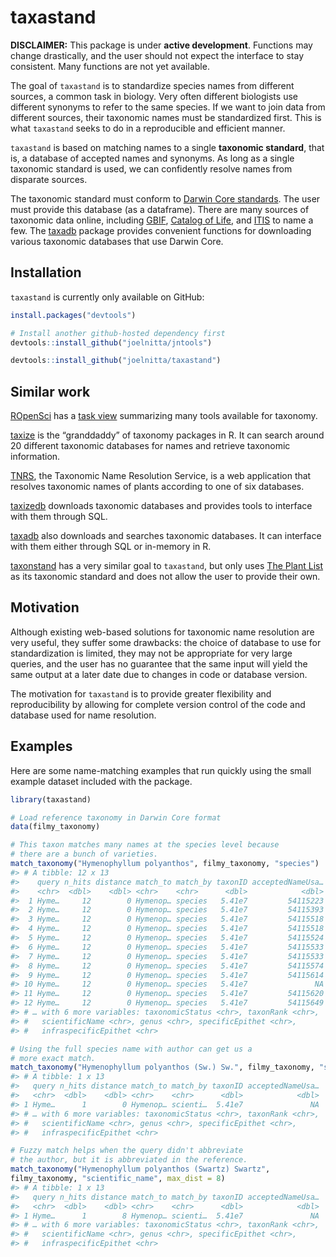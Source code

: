 
<!-- README.md is generated from README.Rmd. Please edit that file -->

# taxastand

<!-- badges: start -->

<!-- badges: end -->

**DISCLAIMER:** This package is under **active development**. Functions
may change drastically, and the user should not expect the interface to
stay consistent. Many functions are not yet available.

The goal of `taxastand` is to standardize species names from different
sources, a common task in biology. Very often different biologists use
different synonyms to refer to the same species. If we want to join data
from different sources, their taxonomic names must be standardized
first. This is what `taxastand` seeks to do in a reproducible and
efficient manner.

`taxastand` is based on matching names to a single **taxonomic
standard**, that is, a database of accepted names and synonyms. As long
as a single taxonomic standard is used, we can confidently resolve names
from disparate sources.

The taxonomic standard must conform to [Darwin Core
standards](https://dwc.tdwg.org/). The user must provide this database
(as a dataframe). There are many sources of taxonomic data online,
including
[GBIF](https://www.gbif.org/en/dataset/d7dddbf4-2cf0-4f39-9b2a-bb099caae36c),
[Catalog of Life](http://www.catalogueoflife.org/), and
[ITIS](https://www.itis.gov/) to name a few. The
[taxadb](https://cboettig.github.io/taxadb/index.html) package provides
convenient functions for downloading various taxonomic databases that
use Darwin Core.

## Installation

`taxastand` is currently only available on GitHub:

``` r
install.packages("devtools")

# Install another github-hosted dependency first
devtools::install_github("joelnitta/jntools")

devtools::install_github("joelnitta/taxastand")
```

## Similar work

[ROpenSci](https://ropensci.org/) has a [task
view](https://github.com/ropensci/taxonomy) summarizing many tools
available for taxonomy.

[taxize](https://github.com/ropensci/taxize) is the “granddaddy” of
taxonomy packages in R. It can search around 20 different taxonomic
databases for names and retrieve taxonomic information.

[TNRS](http://tnrs.iplantcollaborative.org/), the Taxonomic Name
Resolution Service, is a web application that resolves taxonomic names
of plants according to one of six databases.

[taxizedb](https://github.com/ropensci/taxizedb) downloads taxonomic
databases and provides tools to interface with them through SQL.

[taxadb](https://cboettig.github.io/taxadb/index.html) also downloads
and searches taxonomic databases. It can interface with them either
through SQL or in-memory in
R.

[taxonstand](https://cran.r-project.org/web/packages/Taxonstand/index.html)
has a very similar goal to `taxastand`, but only uses [The Plant
List](www.theplantlist.org) as its taxonomic standard and does not allow
the user to provide their own.

## Motivation

Although existing web-based solutions for taxonomic name resolution are
very useful, they suffer some drawbacks: the choice of database to use
for standardization is limited, they may not be appropriate for very
large queries, and the user has no guarantee that the same input will
yield the same output at a later date due to changes in code or database
version.

The motivation for `taxastand` is to provide greater flexibility and
reproducibility by allowing for complete version control of the code and
database used for name resolution.

## Examples

Here are some name-matching examples that run quickly using the small
example dataset included with the package.

``` r
library(taxastand)

# Load reference taxonomy in Darwin Core format
data(filmy_taxonomy)

# This taxon matches many names at the species level because
# there are a bunch of varieties.
match_taxonomy("Hymenophyllum polyanthos", filmy_taxonomy, "species")
#> # A tibble: 12 x 13
#>    query n_hits distance match_to match_by taxonID acceptedNameUsa…
#>    <chr>  <dbl>    <dbl> <chr>    <chr>      <dbl>            <dbl>
#>  1 Hyme…     12        0 Hymenop… species   5.41e7         54115223
#>  2 Hyme…     12        0 Hymenop… species   5.41e7         54115393
#>  3 Hyme…     12        0 Hymenop… species   5.41e7         54115518
#>  4 Hyme…     12        0 Hymenop… species   5.41e7         54115518
#>  5 Hyme…     12        0 Hymenop… species   5.41e7         54115524
#>  6 Hyme…     12        0 Hymenop… species   5.41e7         54115533
#>  7 Hyme…     12        0 Hymenop… species   5.41e7         54115533
#>  8 Hyme…     12        0 Hymenop… species   5.41e7         54115574
#>  9 Hyme…     12        0 Hymenop… species   5.41e7         54115614
#> 10 Hyme…     12        0 Hymenop… species   5.41e7               NA
#> 11 Hyme…     12        0 Hymenop… species   5.41e7         54115620
#> 12 Hyme…     12        0 Hymenop… species   5.41e7         54115649
#> # … with 6 more variables: taxonomicStatus <chr>, taxonRank <chr>,
#> #   scientificName <chr>, genus <chr>, specificEpithet <chr>,
#> #   infraspecificEpithet <chr>

# Using the full species name with author can get us a
# more exact match.
match_taxonomy("Hymenophyllum polyanthos (Sw.) Sw.", filmy_taxonomy, "scientific_name")
#> # A tibble: 1 x 13
#>   query n_hits distance match_to match_by taxonID acceptedNameUsa…
#>   <chr>  <dbl>    <dbl> <chr>    <chr>      <dbl>            <dbl>
#> 1 Hyme…      1        0 Hymenop… scienti…  5.41e7               NA
#> # … with 6 more variables: taxonomicStatus <chr>, taxonRank <chr>,
#> #   scientificName <chr>, genus <chr>, specificEpithet <chr>,
#> #   infraspecificEpithet <chr>

# Fuzzy match helps when the query didn't abbreviate
# the author, but it is abbreviated in the reference.
match_taxonomy("Hymenophyllum polyanthos (Swartz) Swartz",
filmy_taxonomy, "scientific_name", max_dist = 8)
#> # A tibble: 1 x 13
#>   query n_hits distance match_to match_by taxonID acceptedNameUsa…
#>   <chr>  <dbl>    <dbl> <chr>    <chr>      <dbl>            <dbl>
#> 1 Hyme…      1        8 Hymenop… scienti…  5.41e7               NA
#> # … with 6 more variables: taxonomicStatus <chr>, taxonRank <chr>,
#> #   scientificName <chr>, genus <chr>, specificEpithet <chr>,
#> #   infraspecificEpithet <chr>
```
